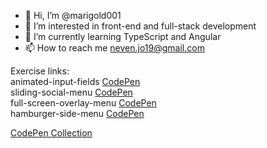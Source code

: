 - 👋 Hi, I’m @marigold001
- 👀 I’m interested in front-end and full-stack development
- 🌱 I’m currently learning TypeScript and Angular
- 📫 How to reach me neven.jo19@gmail.com

Exercise links:\
animated-input-fields [CodePen](https://codepen.io/marigold001/full/rNKJEZJ)\
sliding-social-menu [CodePen](https://codepen.io/marigold001/full/NWzYzeJ)\
full-screen-overlay-menu [CodePen](https://codepen.io/marigold001/full/xxzNGJw)\
hamburger-side-menu [CodePen](https://codepen.io/marigold001/full/rNraeaL)

[CodePen Collection](https://codepen.io/collection/kNvJNY)

<!---
marigold001/marigold001 is a ✨ special ✨ repository because its `README.md` (this file) appears on your GitHub profile.
You can click the Preview link to take a look at your changes.
--->

